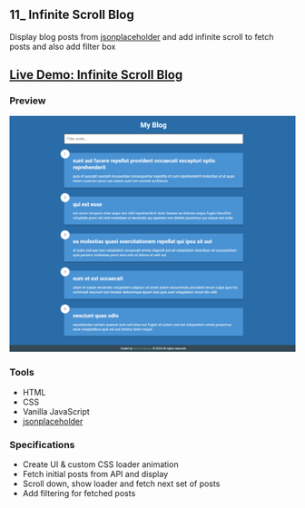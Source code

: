 ## 11_ Infinite Scroll Blog

Display blog posts from [jsonplaceholder](https://jsonplaceholder.typicode.com/) and add infinite scroll to fetch posts and also add filter box

## [Live Demo: Infinite Scroll Blog]()

### Preview

!["HomePage"](./HomePage.png)

### Tools
- HTML
- CSS
- Vanilla JavaScript
- [jsonplaceholder](https://jsonplaceholder.typicode.com/)

### Specifications
- Create UI & custom CSS loader animation
- Fetch initial posts from API and display
- Scroll down, show loader and fetch next set of posts
- Add filtering for fetched posts

